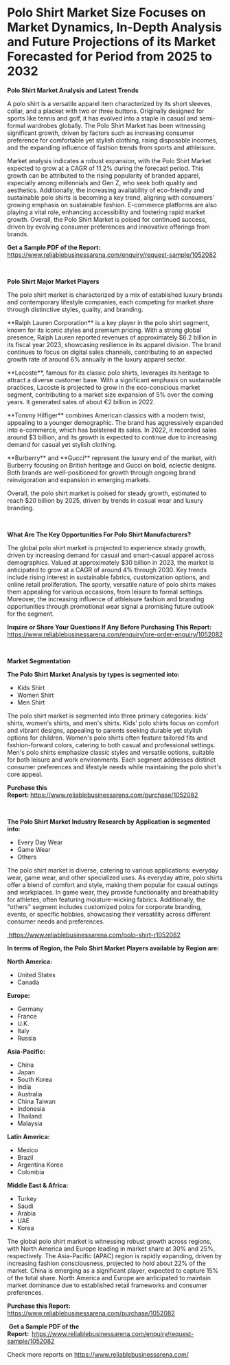 <p><h1>Polo Shirt Market Size Focuses on Market Dynamics, In-Depth Analysis and Future Projections of its Market Forecasted for Period from 2025 to 2032</h1></p><p><strong>Polo Shirt Market Analysis and Latest Trends</strong></p>
<p><p>A polo shirt is a versatile apparel item characterized by its short sleeves, collar, and a placket with two or three buttons. Originally designed for sports like tennis and golf, it has evolved into a staple in casual and semi-formal wardrobes globally. The Polo Shirt Market has been witnessing significant growth, driven by factors such as increasing consumer preference for comfortable yet stylish clothing, rising disposable incomes, and the expanding influence of fashion trends from sports and athleisure.</p><p>Market analysis indicates a robust expansion, with the Polo Shirt Market expected to grow at a CAGR of 11.2% during the forecast period. This growth can be attributed to the rising popularity of branded apparel, especially among millennials and Gen Z, who seek both quality and aesthetics. Additionally, the increasing availability of eco-friendly and sustainable polo shirts is becoming a key trend, aligning with consumers' growing emphasis on sustainable fashion. E-commerce platforms are also playing a vital role, enhancing accessibility and fostering rapid market growth. Overall, the Polo Shirt Market is poised for continued success, driven by evolving consumer preferences and innovative offerings from brands.</p></p>
<p><strong>Get a Sample PDF of the Report:&nbsp;</strong> <a href="https://www.reliablebusinessarena.com/enquiry/request-sample/1052082?utm_campaign=3286&utm_medium=2&utm_source=Github&utm_content=ia&utm_term=04042025&utm_id=polo-shirt">https://www.reliablebusinessarena.com/enquiry/request-sample/1052082</a></p>
<p>&nbsp;</p>
<p><strong>Polo Shirt Major Market Players</strong></p>
<p><p>The polo shirt market is characterized by a mix of established luxury brands and contemporary lifestyle companies, each competing for market share through distinctive styles, quality, and branding.</p><p>**Ralph Lauren Corporation** is a key player in the polo shirt segment, known for its iconic styles and premium pricing. With a strong global presence, Ralph Lauren reported revenues of approximately $6.2 billion in its fiscal year 2023, showcasing resilience in its apparel division. The brand continues to focus on digital sales channels, contributing to an expected growth rate of around 6% annually in the luxury apparel sector.</p><p>**Lacoste**, famous for its classic polo shirts, leverages its heritage to attract a diverse customer base. With a significant emphasis on sustainable practices, Lacoste is projected to grow in the eco-conscious market segment, contributing to a market size expansion of 5% over the coming years. It generated sales of about €2 billion in 2022.</p><p>**Tommy Hilfiger** combines American classics with a modern twist, appealing to a younger demographic. The brand has aggressively expanded into e-commerce, which has bolstered its sales. In 2022, it recorded sales around $3 billion, and its growth is expected to continue due to increasing demand for casual yet stylish clothing.</p><p>**Burberry** and **Gucci** represent the luxury end of the market, with Burberry focusing on British heritage and Gucci on bold, eclectic designs. Both brands are well-positioned for growth through ongoing brand reinvigoration and expansion in emerging markets.</p><p>Overall, the polo shirt market is poised for steady growth, estimated to reach $20 billion by 2025, driven by trends in casual wear and luxury branding.</p></p>
<p>&nbsp;</p>
<p><strong>What Are The Key Opportunities For Polo Shirt Manufacturers?</strong></p>
<p><p>The global polo shirt market is projected to experience steady growth, driven by increasing demand for casual and smart-casual apparel across demographics. Valued at approximately $30 billion in 2023, the market is anticipated to grow at a CAGR of around 4% through 2030. Key trends include rising interest in sustainable fabrics, customization options, and online retail proliferation. The sporty, versatile nature of polo shirts makes them appealing for various occasions, from leisure to formal settings. Moreover, the increasing influence of athleisure fashion and branding opportunities through promotional wear signal a promising future outlook for the segment.</p></p>
<p><strong>Inquire or Share Your Questions If Any Before Purchasing This Report:</strong> <a href="https://www.reliablebusinessarena.com/enquiry/pre-order-enquiry/1052082?utm_campaign=3286&utm_medium=2&utm_source=Github&utm_content=ia&utm_term=04042025&utm_id=polo-shirt">https://www.reliablebusinessarena.com/enquiry/pre-order-enquiry/1052082</a></p>
<p>&nbsp;</p>
<p><strong>Market Segmentation</strong></p>
<p><strong>The Polo Shirt Market Analysis by types is segmented into:</strong></p>
<p><ul><li>Kids Shirt</li><li>Women Shirt</li><li>Men Shirt</li></ul></p>
<p><p>The polo shirt market is segmented into three primary categories: kids' shirts, women's shirts, and men's shirts. Kids' polo shirts focus on comfort and vibrant designs, appealing to parents seeking durable yet stylish options for children. Women's polo shirts often feature tailored fits and fashion-forward colors, catering to both casual and professional settings. Men's polo shirts emphasize classic styles and versatile options, suitable for both leisure and work environments. Each segment addresses distinct consumer preferences and lifestyle needs while maintaining the polo shirt's core appeal.</p></p>
<p><strong>Purchase this Report:&nbsp;</strong><a href="https://www.reliablebusinessarena.com/purchase/1052082?utm_campaign=3286&utm_medium=2&utm_source=Github&utm_content=ia&utm_term=04042025&utm_id=polo-shirt">https://www.reliablebusinessarena.com/purchase/1052082</a></p>
<p>&nbsp;</p>
<p><strong>The Polo Shirt Market Industry Research by Application is segmented into:</strong></p>
<p><ul><li>Every Day Wear</li><li>Game Wear</li><li>Others</li></ul></p>
<p><p>The polo shirt market is diverse, catering to various applications: everyday wear, game wear, and other specialized uses. As everyday attire, polo shirts offer a blend of comfort and style, making them popular for casual outings and workplaces. In game wear, they provide functionality and breathability for athletes, often featuring moisture-wicking fabrics. Additionally, the "others" segment includes customized polos for corporate branding, events, or specific hobbies, showcasing their versatility across different consumer needs and preferences.</p></p>
<p><a href="https://www.reliablebusinessarena.com/polo-shirt-r1052082?utm_campaign=3286&utm_medium=2&utm_source=Github&utm_content=ia&utm_term=04042025&utm_id=polo-shirt">&nbsp;https://www.reliablebusinessarena.com/polo-shirt-r1052082</a></p>
<p><strong>In terms of Region, the Polo Shirt Market Players available by Region are:</strong></p>
<p>
    <p> <strong> North America: </strong>
        <ul>
            <li>United States</li>
            <li>Canada</li>
        </ul>
        </p> 
    <p> <strong> Europe: </strong>
        <ul>
            <li>Germany</li>
            <li>France</li>
            <li>U.K.</li>
            <li>Italy</li>
            <li>Russia</li>
        </ul>
        </p> 
    <p> <strong> Asia-Pacific: </strong>
        <ul>
            <li>China</li>
            <li>Japan</li>
            <li>South Korea</li>
            <li>India</li>
            <li>Australia</li>
            <li>China Taiwan</li>
            <li>Indonesia</li>
            <li>Thailand</li>
            <li>Malaysia</li>
        </ul>
        </p> 
    <p> <strong> Latin America: </strong>
        <ul>
            <li>Mexico</li>
            <li>Brazil</li>
            <li>Argentina Korea</li>
            <li>Colombia</li>
        </ul>
        </p> 
    <p> <strong> Middle East & Africa: </strong>
        <ul>
            <li>Turkey</li>
            <li>Saudi</li>
            <li>Arabia</li>
            <li>UAE</li>
            <li>Korea</li>
        </ul>
    </p>
    </p>
<p><p>The global polo shirt market is witnessing robust growth across regions, with North America and Europe leading in market share at 30% and 25%, respectively. The Asia-Pacific (APAC) region is rapidly expanding, driven by increasing fashion consciousness, projected to hold about 22% of the market. China is emerging as a significant player, expected to capture 15% of the total share. North America and Europe are anticipated to maintain market dominance due to established retail frameworks and consumer preferences.</p></p>
<p><strong>Purchase this Report: </strong><a href="https://www.reliablebusinessarena.com/purchase/1052082?utm_campaign=3286&utm_medium=2&utm_source=Github&utm_content=ia&utm_term=04042025&utm_id=polo-shirt">https://www.reliablebusinessarena.com/purchase/1052082</a></p>
<p>&nbsp;<strong>Get a Sample PDF of the Report:&nbsp;&nbsp;</strong><a href="https://www.reliablebusinessarena.com/enquiry/request-sample/1052082?utm_campaign=3286&utm_medium=2&utm_source=Github&utm_content=ia&utm_term=04042025&utm_id=polo-shirt">https://www.reliablebusinessarena.com/enquiry/request-sample/1052082</a></p>
<p><strong></strong></p>
<p>Check more reports on <a href="https://www.reliablebusinessarena.com/?utm_campaign=3286&utm_medium=2&utm_source=Github&utm_content=ia&utm_term=04042025&utm_id=polo-shirt">https://www.reliablebusinessarena.com/</a></p>